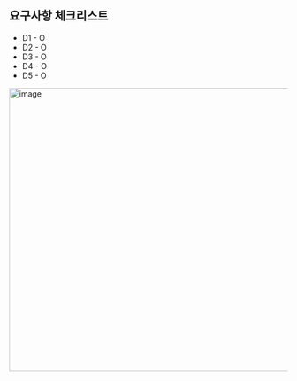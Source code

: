 ## 요구사항 체크리스트

- D1 - O
- D2 - O
- D3 - O
- D4 - O
- D5 - O

<img width="990" height="512" alt="image" src="https://github.com/user-attachments/assets/8c517144-ece2-42e0-a97f-05fba646985a" />
